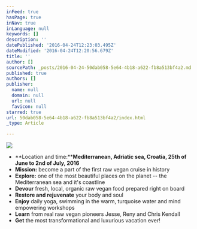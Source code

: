```yaml
---
inFeed: true
hasPage: true
inNav: true
inLanguage: null
keywords: []
description: ''
datePublished: '2016-04-24T12:23:03.495Z'
dateModified: '2016-04-24T12:20:56.679Z'
title: ''
author: []
sourcePath: _posts/2016-04-24-50dab058-5e64-4b18-a622-fb8a513bf4a2.md
published: true
authors: []
publisher:
  name: null
  domain: null
  url: null
  favicon: null
starred: true
url: 50dab058-5e64-4b18-a622-fb8a513bf4a2/index.html
_type: Article

---
```

![](https://the-grid-user-content.s3-us-west-2.amazonaws.com/c0d7a345-9bd8-45bb-86ac-3ff8b35c1d97.jpg)

* **Location and time:****Mediterranean, Adriatic sea, Croatia, 25th of June to 2nd of July, 2016**
* **Mission:** become a part of the first raw vegan cruise in history
* **Explore:** one of the most beautiful places on the planet -- the Mediterranean sea and it's coastline
* **Devour** fresh, local, organic raw vegan food prepared right on board
* **Restore and rejuvenate** your body and soul
* **Enjoy** daily yoga, swimming in the warm, turquoise water and mind empowering workshops
* **Learn** from real raw vegan pioneers Jesse, Reny and Chris Kendall
* **Get** the most transformational and luxurious vacation ever!
